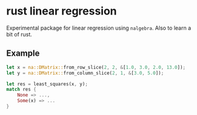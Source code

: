 # rust linear regression

Experimental package for linear regression using `nalgebra`. Also to learn a bit of rust.

## Example

```rust
let x = na::DMatrix::from_row_slice(2, 2, &[1.0, 3.0, 2.0, 13.0]);
let y = na::DMatrix::from_column_slice(2, 1, &[3.0, 5.0]);

let res = least_squares(x, y);
match res {
    None => ...,
    Some(x) => ...
}
```